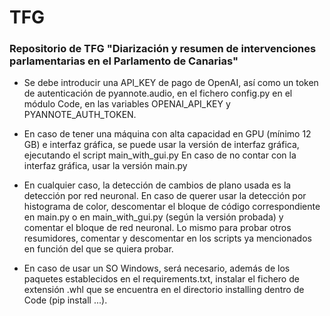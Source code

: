 # TFG

### Repositorio de TFG "Diarización y resumen de intervenciones parlamentarias en el Parlamento de Canarias"

- Se debe introducir una API_KEY de pago de OpenAI, así como un token de autenticación de pyannote.audio, en el fichero 
config.py en el módulo Code, en las variables OPENAI_API_KEY y PYANNOTE_AUTH_TOKEN.


- En caso de tener una máquina con alta capacidad en GPU (mínimo 12 GB) e interfaz gráfica,
se puede usar la versión de interfaz gráfica, ejecutando el script main_with_gui.py 
En caso de no contar con la interfaz gráfica, usar la versión main.py


- En cualquier caso, la detección de cambios de plano usada es la detección por red neuronal.
En caso de querer usar la detección por histograma de color, descomentar el bloque de código correspondiente
en main.py o en main_with_gui.py (según la versión probada) y comentar el bloque de red neuronal. Lo mismo para probar
otros resumidores, comentar y descomentar en los scripts ya mencionados en función del que se quiera
probar.

- En caso de usar un SO Windows, será necesario, además de los paquetes establecidos en el requirements.txt, instalar
el fichero de extensión .whl que se encuentra en el directorio installing dentro de Code (pip install ...).
